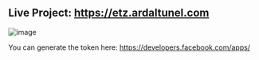 ## Live Project: https://etz.ardaltunel.com

![image](https://github.com/ardaltunel/your-own-instagram-data/assets/35379428/4eebfa47-e2a1-477e-9e6d-632ee0dd19ef)

You can generate the token here: https://developers.facebook.com/apps/
